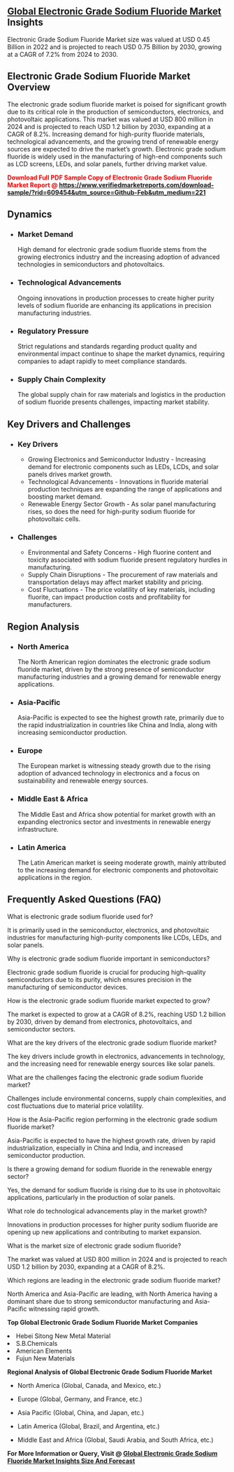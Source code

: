 <h2><a href="https://www.verifiedmarketreports.com/download-sample/?rid=609454&amp;utm_source=Github&amp;utm_medium=221" target="_blank">Global Electronic Grade Sodium Fluoride Market</a> Insights</h2><p>Electronic Grade Sodium Fluoride Market size was valued at USD 0.45 Billion in 2022 and is projected to reach USD 0.75 Billion by 2030, growing at a CAGR of 7.2% from 2024 to 2030.</p><p> <h2>Electronic Grade Sodium Fluoride Market Overview</h2> <p>The electronic grade sodium fluoride market is poised for significant growth due to its critical role in the production of semiconductors, electronics, and photovoltaic applications. This market was valued at USD 800 million in 2024 and is projected to reach USD 1.2 billion by 2030, expanding at a CAGR of 8.2%. Increasing demand for high-purity fluoride materials, technological advancements, and the growing trend of renewable energy sources are expected to drive the market’s growth. Electronic grade sodium fluoride is widely used in the manufacturing of high-end components such as LCD screens, LEDs, and solar panels, further driving market value.</p> <p><b><p><span class=""><span style="color: #ff0000;"><strong>Download Full PDF Sample Copy of Electronic Grade Sodium Fluoride Market Report</strong> @ </span><a href="https://www.verifiedmarketreports.com/download-sample/?rid=609454&amp;utm_source=Github-Feb&amp;utm_medium=221" target="_blank">https://www.verifiedmarketreports.com/download-sample/?rid=609454&amp;utm_source=Github-Feb&amp;utm_medium=221</a></span></p></b></p> <h2>Dynamics</h2> <ul> <li><h3>Market Demand</h3> High demand for electronic grade sodium fluoride stems from the growing electronics industry and the increasing adoption of advanced technologies in semiconductors and photovoltaics.</li> <li><h3>Technological Advancements</h3> Ongoing innovations in production processes to create higher purity levels of sodium fluoride are enhancing its applications in precision manufacturing industries.</li> <li><h3>Regulatory Pressure</h3> Strict regulations and standards regarding product quality and environmental impact continue to shape the market dynamics, requiring companies to adapt rapidly to meet compliance standards.</li> <li><h3>Supply Chain Complexity</h3> The global supply chain for raw materials and logistics in the production of sodium fluoride presents challenges, impacting market stability.</li> </ul> <h2>Key Drivers and Challenges</h2> <ul> <li><h3>Key Drivers</h3> <ul> <li>Growing Electronics and Semiconductor Industry - Increasing demand for electronic components such as LEDs, LCDs, and solar panels drives market growth.</li> <li>Technological Advancements - Innovations in fluoride material production techniques are expanding the range of applications and boosting market demand.</li> <li>Renewable Energy Sector Growth - As solar panel manufacturing rises, so does the need for high-purity sodium fluoride for photovoltaic cells.</li> </ul> </li> <li><h3>Challenges</h3> <ul> <li>Environmental and Safety Concerns - High fluorine content and toxicity associated with sodium fluoride present regulatory hurdles in manufacturing.</li> <li>Supply Chain Disruptions - The procurement of raw materials and transportation delays may affect market stability and pricing.</li> <li>Cost Fluctuations - The price volatility of key materials, including fluorite, can impact production costs and profitability for manufacturers.</li> </ul> </li> </ul> <h2>Region Analysis</h2> <ul> <li><h3>North America</h3> The North American region dominates the electronic grade sodium fluoride market, driven by the strong presence of semiconductor manufacturing industries and a growing demand for renewable energy applications.</li> <li><h3>Asia-Pacific</h3> Asia-Pacific is expected to see the highest growth rate, primarily due to the rapid industrialization in countries like China and India, along with increasing semiconductor production.</li> <li><h3>Europe</h3> The European market is witnessing steady growth due to the rising adoption of advanced technology in electronics and a focus on sustainability and renewable energy sources.</li> <li><h3>Middle East & Africa</h3> The Middle East and Africa show potential for market growth with an expanding electronics sector and investments in renewable energy infrastructure.</li> <li><h3>Latin America</h3> The Latin American market is seeing moderate growth, mainly attributed to the increasing demand for electronic components and photovoltaic applications in the region.</li> </ul> <h2>Frequently Asked Questions (FAQ)</h2> <p>What is electronic grade sodium fluoride used for?</p> <p>It is primarily used in the semiconductor, electronics, and photovoltaic industries for manufacturing high-purity components like LCDs, LEDs, and solar panels.</p> <p>Why is electronic grade sodium fluoride important in semiconductors?</p> <p>Electronic grade sodium fluoride is crucial for producing high-quality semiconductors due to its purity, which ensures precision in the manufacturing of semiconductor devices.</p> <p>How is the electronic grade sodium fluoride market expected to grow?</p> <p>The market is expected to grow at a CAGR of 8.2%, reaching USD 1.2 billion by 2030, driven by demand from electronics, photovoltaics, and semiconductor sectors.</p> <p>What are the key drivers of the electronic grade sodium fluoride market?</p> <p>The key drivers include growth in electronics, advancements in technology, and the increasing need for renewable energy sources like solar panels.</p> <p>What are the challenges facing the electronic grade sodium fluoride market?</p> <p>Challenges include environmental concerns, supply chain complexities, and cost fluctuations due to material price volatility.</p> <p>How is the Asia-Pacific region performing in the electronic grade sodium fluoride market?</p> <p>Asia-Pacific is expected to have the highest growth rate, driven by rapid industrialization, especially in China and India, and increased semiconductor production.</p> <p>Is there a growing demand for sodium fluoride in the renewable energy sector?</p> <p>Yes, the demand for sodium fluoride is rising due to its use in photovoltaic applications, particularly in the production of solar panels.</p> <p>What role do technological advancements play in the market growth?</p> <p>Innovations in production processes for higher purity sodium fluoride are opening up new applications and contributing to market expansion.</p> <p>What is the market size of electronic grade sodium fluoride?</p> <p>The market was valued at USD 800 million in 2024 and is projected to reach USD 1.2 billion by 2030, expanding at a CAGR of 8.2%.</p> <p>Which regions are leading in the electronic grade sodium fluoride market?</p> <p>North America and Asia-Pacific are leading, with North America having a dominant share due to strong semiconductor manufacturing and Asia-Pacific witnessing rapid growth.</p> </p><p><strong>Top Global Electronic Grade Sodium Fluoride Market Companies</strong></p><div data-test-id=""><p><li>Hebei Sitong New Metal Material</li><li> S.B.Chemicals</li><li> American Elements</li><li> Fujun New Materials</li></p><div><strong>Regional Analysis of&nbsp;Global Electronic Grade Sodium Fluoride Market</strong></div><ul><li dir="ltr"><p dir="ltr">North America&nbsp;(Global, Canada, and Mexico, etc.)</p></li><li dir="ltr"><p dir="ltr">Europe (Global, Germany, and France, etc.)</p></li><li dir="ltr"><p dir="ltr">Asia Pacific&nbsp;(Global, China, and Japan, etc.)</p></li><li dir="ltr"><p dir="ltr">Latin America&nbsp;(Global, Brazil, and Argentina, etc.)</p></li><li dir="ltr">Middle East and Africa&nbsp;(Global, Saudi Arabia, and South Africa, etc.)</li></ul><p><strong>For More Information or Query, Visit @&nbsp;</strong><strong><a href="https://www.verifiedmarketreports.com/product/electronic-grade-sodium-fluoride-market/?utm_source=Github&amp;utm_medium=221" target="_blank">Global Electronic Grade Sodium Fluoride Market Insights Size And Forecast</a></strong></p></div>

